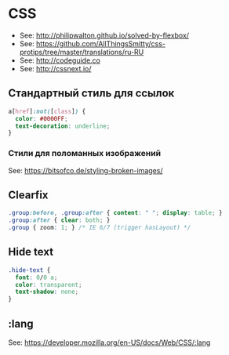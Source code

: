 # CSS

- See: http://philipwalton.github.io/solved-by-flexbox/
- See: https://github.com/AllThingsSmitty/css-protips/tree/master/translations/ru-RU
- See: http://codeguide.co
- See: http://cssnext.io/

## Стандартный стиль для ссылок

```css
a[href]:not([class]) {
  color: #0000FF;
  text-decoration: underline;
}
```

### Стили для поломанныx изображений

See: https://bitsofco.de/styling-broken-images/

## Clearfix

```css
.group:before, .group:after { content: " "; display: table; }
.group:after { clear: both; }
.group { zoom: 1; } /* IE 6/7 (trigger hasLayout) */
```

## Hide text

```css
.hide-text {
  font: 0/0 a;
  color: transparent;
  text-shadow: none;
}
```

## :lang

See: https://developer.mozilla.org/en-US/docs/Web/CSS/:lang
